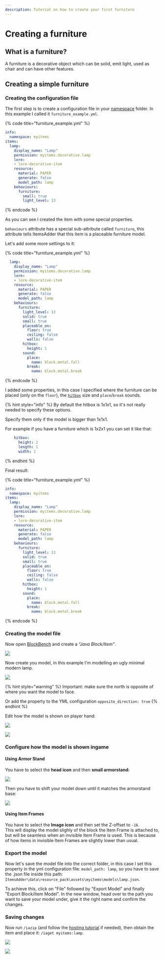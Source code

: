```yaml
---
description: Tutorial on how to create your first furniture
---
```


# Creating a furniture

## What is a furniture?

A furniture is a decorative object which can be solid, emit light, used as chair and can have other features.&#x20;

## Creating a simple furniture

### Creating the configuration file

The first step is to create a configuration file in your [namespace](../basic-concepts/namespace/) folder. In this example I called it `furniture_example.yml`.

{% code title="furniture_example.yml" %}
```yaml
info:
  namespace: myitems
items:
  lamp:
    display_name: "Lamp"
    permission: myitems.decorative.lamp
    lore:
    - lore-decorative-item
    resource:
      material: PAPER
      generate: false
      model_path: lamp
    behaviours:
      furniture:
        small: true
        light_level: 13
```
{% endcode %}

As you can see I created the item with some special properties.

`behaviours` attribute has a special sub-attribute called `furniture`, this attribute tells ItemsAdder that this item is a placeable furniture model.

Let's add some more settings to it:

{% code title="furniture_example.yml" %}
```yaml
  lamp:
    display_name: "Lamp"
    permission: myitems.decorative.lamp
    lore:
    - lore-decorative-item
    resource:
      material: PAPER
      generate: false
      model_path: lamp
    behaviours:
      furniture:
        light_level: 13
        solid: true
        small: true
        placeable_on:
          floor: true
          ceiling: false
          walls: false
        hitbox:
          height: 1
        sound:
          place:
            name: block.metal.fall
          break:
            name: block.metal.break
```
{% endcode %}

I added some properties, in this case I specified where the furniture can be placed (only on the `floor`), the [`hitbox`](furniture-collisions.md) size and `place`/`break` sounds.

{% hint style="info" %}
By default the hitbox is 1x1x1, so it's not really needed to specify these options.

Specify them only if the model is bigger than 1x1x1.

For example if you have a furniture which is 1x2x1 you can set it like that:

```yaml
    hitbox:
      height: 2
      length: 1
      width: 1
```
{% endhint %}

Final result:

{% code title="furniture_example.yml" %}
```yaml
info:
  namespace: myitems
items:
  lamp:
    display_name: "Lamp"
    permission: myitems.decorative.lamp
    lore:
    - lore-decorative-item
    resource:
      material: PAPER
      generate: false
      model_path: lamp
    behaviours:
      furniture:
        light_level: 13
        solid: true
        small: true
        placeable_on:
          floor: true
          ceiling: false
          walls: false
        hitbox:
          height: 1
        sound:
          place:
            name: block.metal.fall
          break:
            name: block.metal.break
```
{% endcode %}

### Creating the model file

Now open [BlockBench](../item-properties/resource/creating-3d-models.md) and create a _"Java Block/Item"_.

![](<../../../.gitbook/assets/image (49) (1) (1).png>)

Now create you model, in this example I'm modelling an ugly minimal modern lamp.

![](<../../../.gitbook/assets/image (47) (1) (1).png>)

{% hint style="warning" %}
Important: make sure the north is opposite of where you want the model to face.

Or add the property to the YML configuration `opposite_direction: true`
{% endhint %}

Edit how the model is shown on player hand:

![](<../../../.gitbook/assets/image (46) (1).png>)

![](<../../../.gitbook/assets/image (48) (1).png>)

### Configure how the model is shown ingame

#### Using Armor Stand

You have to select the **head icon** and then **small armorstand:**

![](<../../../.gitbook/assets/image (41) (1) (1) (1).png>)

Then you have to shift your model down until it matches the armorstand base:

![](<../../../.gitbook/assets/image (42) (1).png>)

#### Using Item Frames

You have to select the **Image icon** and then set the Z-offset to `-16`.  
This will display the model slighly of the block the Item Frame is attached to, but will be seamless when an invisible Item Frame is used. This is because of how items in invisible Item Frames are slightly lower than usual.

### Export the model

Now let's save the model file into the correct folder, in this case I set this property in the yml configuration file: `model_path: lamp`, so you have to save the .json file inside this path: `ItemsAdder\data\resource_pack\assets\myitems\models\lamp.json`.

To achieve this, click on "File" followed by "Export Model" and finally "Export Block/Item Model". In the new window, head over to the path you want to save your model under, give it the right name and confirm the changes.

### Saving changes

Now run `/iazip` (and follow the [hosting tutorial](../../resourcepack-hosting/) if needed), then obtain the item and place it: `/iaget myitems:lamp`.

![](<../../../.gitbook/assets/image (50) (1) (1) (1).png>)

![](<../../../.gitbook/assets/image (44) (1) (1).png>)

